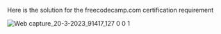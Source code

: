 Here is the solution for the freecodecamp.com certification requirement

![Web capture_20-3-2023_91417_127 0 0 1](https://user-images.githubusercontent.com/84061230/226231320-76703e87-0571-41eb-8d14-2022ed2d957f.jpeg)
